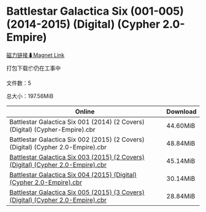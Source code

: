 # Battlestar Galactica Six (001-005) (2014-2015) (Digital) (Cypher 2.0-Empire)

[磁力链接⬇Magnet Link](magnet:?xt=urn:btih:89c1b10f29a363ff7f963b048ac2195bc6425eab&dn=Battlestar%20Galactica%20Six%20%28001-005%29%20%282014-2015%29%20%28Digital%29%20%28Cypher%202.0-Empire%29)

打包下载📦仍在工事中

文件数：5

总大小：197.56MiB

Online | Download
--- | ---
Battlestar Galactica Six 001 (2014) (2 Covers) (Digital) (Cypher-Empire).cbr | 44.60MiB
Battlestar Galactica Six 002 (2015) (2 Covers) (Digital) (Cypher 2.0-Empire).cbr | 48.84MiB
[Battlestar Galactica Six 003 (2015) (2 Covers) (Digital) (Cypher 2.0-Empire).cbr](https://github.com/alicewish/markdown/blob/master/comic/Battlestar-Galactica-Six-003-2015-2-Covers-Digital-Cypher-2-0-Empire-cbr.md) | 45.14MiB
[Battlestar Galactica Six 004 (2015) (Digital) (Cypher 2.0-Empire).cbr](https://github.com/alicewish/markdown/blob/master/comic/Battlestar-Galactica-Six-004-2015-Digital-Cypher-2-0-Empire-cbr.md) | 30.14MiB
[Battlestar Galactica Six 005 (2015) (3 Covers) (Digital) (Cypher 2.0-Empire).cbr](https://github.com/alicewish/markdown/blob/master/comic/Battlestar-Galactica-Six-005-2015-3-Covers-Digital-Cypher-2-0-Empire-cbr.md) | 28.84MiB